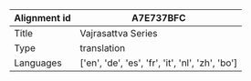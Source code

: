 |Alignment id | A7E737BFC
| --- | --- 
|Title | Vajrasattva Series 
|Type | translation
|Languages | ['en', 'de', 'es', 'fr', 'it', 'nl', 'zh', 'bo']